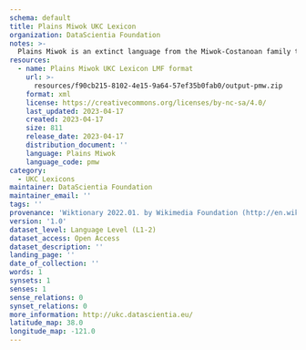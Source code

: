```yaml
---
schema: default
title: Plains Miwok UKC Lexicon
organization: DataScientia Foundation
notes: >-
  Plains Miwok is an extinct language from the Miwok-Costanoan family that used to be spoken in North America. The UKC Lexicon of Plains Miwok is represented as a lexico-semantic network. It consists of words, word senses, synsets, as well as sense-level and synset-level relationships
resources:
  - name: Plains Miwok UKC Lexicon LMF format
    url: >-
      resources/f90cb215-8102-4e15-9a64-57ef35b0fab0/output-pmw.zip
    format: xml
    license: https://creativecommons.org/licenses/by-nc-sa/4.0/
    last_updated: 2023-04-17
    created: 2023-04-17
    size: 811
    release_date: 2023-04-17
    distribution_document: ''
    language: Plains Miwok
    language_code: pmw
category:
  - UKC Lexicons
maintainer: DataScientia Foundation
maintainer_email: ''
tags: ''
provenance: 'Wiktionary 2022.01. by Wikimedia Foundation (http://en.wiktionary.org); Princeton WordNet 2.1 by Princeton University (https://wordnet.princeton.edu)'
version: '1.0'
dataset_level: Language Level (L1-2)
dataset_access: Open Access
dataset_description: ''
landing_page: ''
date_of_collection: ''
words: 1
synsets: 1
senses: 1
sense_relations: 0
synset_relations: 0
more_information: http://ukc.datascientia.eu/
latitude_map: 38.0
longitude_map: -121.0
---
```


